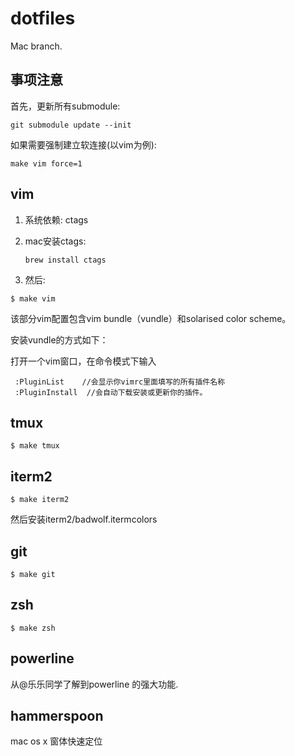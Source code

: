 dotfiles
========

Mac branch.

事项注意
--------

首先，更新所有submodule:

    git submodule update --init

如果需要强制建立软连接(以vim为例):

    make vim force=1

vim
---

1. 系统依赖: ctags

2. mac安装ctags:

    ```
    brew install ctags
    ```

3. 然后:

  ```
  $ make vim
  ```
  该部分vim配置包含vim bundle（vundle）和solarised color scheme。
  
  安装vundle的方式如下：
  
  打开一个vim窗口，在命令模式下输入
  
     :PluginList    //会显示你vimrc里面填写的所有插件名称  
     :PluginInstall  //会自动下载安装或更新你的插件。  

tmux
----

    $ make tmux

iterm2
------

    $ make iterm2

然后安装iterm2/badwolf.itermcolors

git
---

    $ make git

zsh
---

    $ make zsh
    
powerline
---
从@乐乐同学了解到powerline 的强大功能.

hammerspoon
---
mac  os x 窗体快速定位
